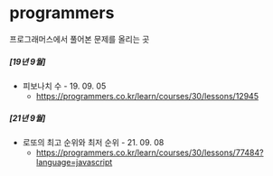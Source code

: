 # programmers
프로그래머스에서 풀어본 문제를 올리는 곳

##### [19년 9월]
- 피보나치 수 - 19. 09. 05
  - https://programmers.co.kr/learn/courses/30/lessons/12945

##### [21년 9월]
- 로또의 최고 순위와 최저 순위 - 21. 09. 08
  - https://programmers.co.kr/learn/courses/30/lessons/77484?language=javascript